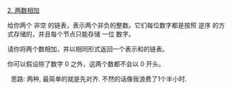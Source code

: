 [2. 两数相加](https://leetcode-cn.com/problems/add-two-numbers/solution/ku-liao-chun-cui-zai-diao-zheng-bian-jie-qbo5/)

给你两个 非空 的链表，表示两个非负的整数。它们每位数字都是按照 逆序 的方式存储的，并且每个节点只能存储 一位 数字。

请你将两个数相加，并以相同形式返回一个表示和的链表。

你可以假设除了数字 0 之外，这两个数都不会以 0 开头。

 
思路: 
两种, 最简单的就是先对齐. 不然的话像我浪费了1个半小时.





